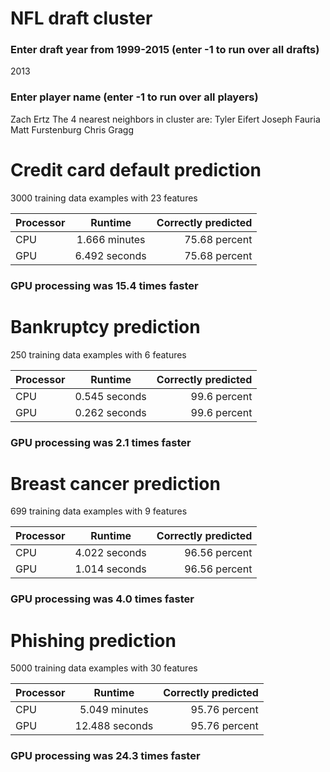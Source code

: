 # NFL draft cluster
### Enter draft year from 1999-2015 (enter -1 to run over all drafts)
2013
### Enter player name (enter -1 to run over all players)
Zach Ertz
The 4 nearest neighbors in cluster are:
Tyler Eifert
Joseph Fauria
Matt Furstenburg
Chris Gragg

# Credit card default prediction 

3000 training data examples with 23 features 

| Processor | Runtime | Correctly predicted | 
| ------------- |:----------------:| ---------------:|
| CPU | 1.666 minutes | 75.68 percent |
| GPU | 6.492 seconds | 75.68 percent |

### GPU processing was 15.4 times faster

# Bankruptcy prediction 

250 training data examples with 6 features 

| Processor | Runtime | Correctly predicted | 
| ------------- |:----------------:| ---------------:|
| CPU | 0.545 seconds | 99.6 percent |
| GPU | 0.262 seconds | 99.6 percent |

### GPU processing was 2.1 times faster

# Breast cancer prediction 

699 training data examples with 9 features 

| Processor | Runtime | Correctly predicted | 
| ------------- |:----------------:| ---------------:|
| CPU | 4.022 seconds | 96.56 percent |
| GPU | 1.014 seconds | 96.56 percent |

### GPU processing was 4.0 times faster

# Phishing prediction 

5000 training data examples with 30 features 

| Processor | Runtime | Correctly predicted | 
| ------------- |:----------------:| ---------------:|
| CPU | 5.049 minutes | 95.76 percent |
| GPU | 12.488 seconds | 95.76 percent |

### GPU processing was 24.3 times faster
